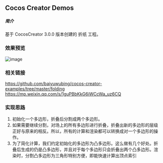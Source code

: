 ## Cocos Creator Demos

##### 简介
基于 CocosCreator 3.0.0 版本创建的 折纸 工程。

### 效果预览
![image](https://gitee.com/yeshaohelpme/DemoImageLibrary/raw/master/gif/20220120/2022012072.gif)

### 相关链接
https://github.com/baiyuwubing/cocos-creator-examples/tree/master/folding    
https://mp.weixin.qq.com/s/1guPBbKkG6iWCcWa_uz6CQ

### 实现思路
1. 初始化一个多边形，折叠后分割成两个多边形。
2. 如果需要继续分割，对场上的所有多边形进行折叠，折叠出新的多边形的层级正好与原来的相反。所以，所有的计算和渲染都可以转换成对一个多边形的操作。
3. 为了简化计算，我们约定初始化的多边形为凸多边形。这么做有几个好处。折叠后生成的仍是凸多边形，并且对于每个多边形只会折叠出两个凸多边形。渲染时，分割凸多边形为三角形特别方便，即能快速计算出顶点索引